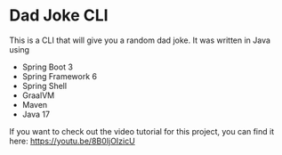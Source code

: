 # Dad Joke CLI  
This is a CLI that will give you a random dad joke. It was written in Java using

- Spring Boot 3
- Spring Framework 6
- Spring Shell
- GraalVM
- Maven
- Java 17

If you want to check out the video tutorial  for this project, you can find it here: https://youtu.be/8B0IjOIzicU